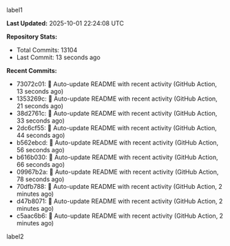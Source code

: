 
label1 
<!-- ACTIVITY_START -->
**Last Updated:** 2025-10-01 22:24:08 UTC

**Repository Stats:**
- Total Commits: 13104
- Last Commit: 13 seconds ago

**Recent Commits:**
- 73072c01: 🤖 Auto-update README with recent activity (GitHub Action, 13 seconds ago)
- 1353269c: 🤖 Auto-update README with recent activity (GitHub Action, 21 seconds ago)
- 38d2761c: 🤖 Auto-update README with recent activity (GitHub Action, 33 seconds ago)
- 2dc6cf55: 🤖 Auto-update README with recent activity (GitHub Action, 44 seconds ago)
- b562ebcd: 🤖 Auto-update README with recent activity (GitHub Action, 56 seconds ago)
- b616b030: 🤖 Auto-update README with recent activity (GitHub Action, 66 seconds ago)
- 09967b2a: 🤖 Auto-update README with recent activity (GitHub Action, 78 seconds ago)
- 70dfb788: 🤖 Auto-update README with recent activity (GitHub Action, 2 minutes ago)
- d47b8071: 🤖 Auto-update README with recent activity (GitHub Action, 2 minutes ago)
- c5aac6b6: 🤖 Auto-update README with recent activity (GitHub Action, 2 minutes ago)
<!-- ACTIVITY_END -->

label2
